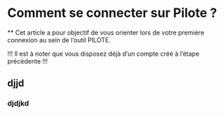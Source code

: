 # Comment se connecter sur Pilote ?

** Cet article a pour objectif de vous orienter lors de votre première connexion au sein de l’outil PILOTE.

!!! Il est à noter que vous disposez déjà d’un compte créé à l’étape précédente !!!




## djjd

### djdjkd
